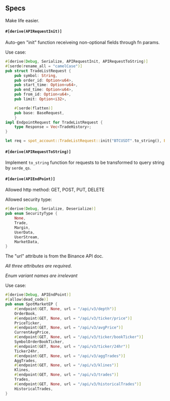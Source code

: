 ## Specs

Make life easier.

#### `#[derive(APIRequestInit)]`

Auto-gen "init" function receiveing non-optional fields through fn params.

Use case:
``` rust
#[derive(Debug, Serialize, APIRequestInit, APIRequestToString)]
#[serde(rename_all = "camelCase")]
pub struct TradeListRequest {
    pub symbol: String,
    pub order_id: Option<u64>,
    pub start_time: Option<u64>,
    pub end_time: Option<u64>,
    pub from_id: Option<u64>,
    pub limit: Option<i32>,

    #[serde(flatten)]
    pub base: BaseRequest,
    }
impl EndpointRequest for TradeListRequest {
    type Response = Vec<TradeHistory>;
}

let req = spot_account::TradeListRequest::init("BTCUSDT".to_string(), BaseRequest::init());
```

#### `#[derive(APIRequestToString)]`

Implement `to_string` function for requests to be transformed to query string by `serde_qs`.

#### `#[derive(APIEndPoint)]`

Allowed http method: GET, POST, PUT, DELETE

Allowed security type: 
``` rust
#[derive(Debug, Serialize, Deserialize)]
pub enum SecurityType {
    None,
    Trade,
    Margin,
    UserData,
    UserStream,
    MarketData,
}
```

The "url" attribute is from the Binance API doc.

*All three attributes are required*.

*Enum variant names are irrelevant*

Use case:
``` rust
#[derive(Debug, APIEndPoint)]
#[allow(dead_code)]
pub enum SpotMarketEP {
    #[endpoint(GET, None, url = "/api/v3/depth")]
    OrderBook,
    #[endpoint(GET, None, url = "/api/v3/ticker/price")]
    PriceTicker,
    #[endpoint(GET, None, url = "/api/v3/avgPrice")]
    CurrentAvgPrice,
    #[endpoint(GET, None, url = "/api/v3/ticker/bookTicker")]
    SymbolOrderBookTicker,
    #[endpoint(GET, None, url = "/api/v3/ticker/24hr")]
    Ticker24hr,
    #[endpoint(GET, None, url = "/api/v3/aggTrades")]
    AggTrades,
    #[endpoint(GET, None, url = "/api/v3/klines")]
    Klines,
    #[endpoint(GET, None, url = "/api/v3/trades")]
    Trades,
    #[endpoint(GET, None, url = "/api/v3/historicalTrades")]
    HistoricalTrades,
}
```
